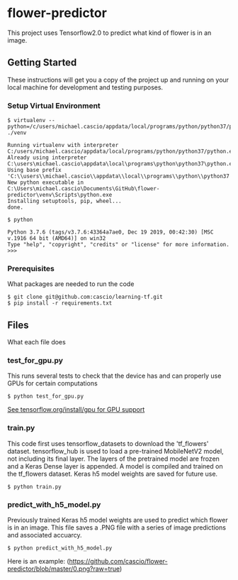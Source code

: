 # flower-predictor

This project uses Tensorflow2.0 to predict what kind of flower is in an image.

## Getting Started

These instructions will get you a copy of the project up and running on your local machine for development and testing purposes.

### Setup Virtual Environment 

```
$ virtualenv --python=/c/users/michael.cascio/appdata/local/programs/python/python37/python ./venv

Running virtualenv with interpreter C:/users/michael.cascio/appdata/local/programs/python/python37/python.exe
Already using interpreter C:\users\michael.cascio\appdata\local\programs\python\python37\python.exe
Using base prefix 'C:\\users\\michael.cascio\\appdata\\local\\programs\\python\\python37'
New python executable in C:\Users\michael.cascio\Documents\GitHub\flower-predictor\venv\Scripts\python.exe
Installing setuptools, pip, wheel...
done.
```
```
$ python

Python 3.7.6 (tags/v3.7.6:43364a7ae0, Dec 19 2019, 00:42:30) [MSC v.1916 64 bit (AMD64)] on win32
Type "help", "copyright", "credits" or "license" for more information.
>>>
```

### Prerequisites

What packages are needed to run the code

```
$ git clone git@github.com:cascio/learning-tf.git
$ pip install -r requirements.txt
```

## Files

What each file does

### test_for_gpu.py

This runs several tests to check that the device has and can properly use GPUs for certain computations

```
$ python test_for_gpu.py
```


[See tensorflow.org/install/gpu for GPU support](https://www.tensorflow.org/install/gpu)

### train.py

This code first uses tensorflow_datasets to download the 'tf_flowers' dataset. tensorflow_hub is used to load a pre-trained MobileNetV2 model, not including its final layer. The layers of the pretrained model are frozen and a Keras Dense layer is appended. A model is compiled and trained on the tf_flowers dataset. Keras h5 model weights are saved for future use.

```
$ python train.py
```

### predict_with_h5_model.py

Previously trained Keras h5 model weights are used to predict which flower is in an image. This file saves a .PNG file with a series of image predictions and associated accuarcy.

```
$ python predict_with_h5_model.py
```

Here is an example:
(https://github.com/cascio/flower-predictor/blob/master/0.png?raw=true)